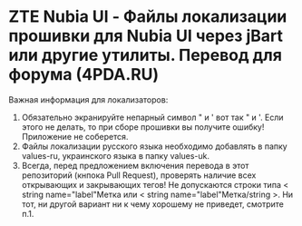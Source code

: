 ZTE Nubia UI - Файлы локализации прошивки для Nubia UI через jBart или другие утилиты. Перевод для форума (4PDA.RU)
===================
Важная информация для локализаторов:<br/>
1. Обязательно экранируйте непарный символ " и ' вот так \" и \'. Если этого не делать, то при сборе прошивки вы получите ошибку! Приложение не соберется.<br/>
2. Файлы локализации русского языка необходимо добавлять в папку values-ru, украинского языка в папку values-uk.<br/>
3. Всегда, перед предложением включения перевода в этот репозиторий (кнпока Pull Request), проверять наличие всех открывающих и закрывающих тегов! Не допускаются строки типа < string name="label"Метка</string > или < string name="label"Метка/string >. Ни тот, ни другой вариант ни к чему хорошему не приведет, смотрите п.1.<br/>

